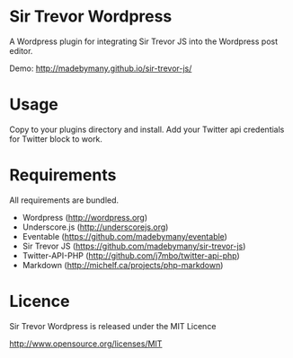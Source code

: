 # Sir Trevor Wordpress

A Wordpress plugin for integrating Sir Trevor JS into the Wordpress post editor.

Demo: http://madebymany.github.io/sir-trevor-js/

# Usage

Copy to your plugins directory and install.
Add your Twitter api credentials for Twitter block to work.

# Requirements

All requirements are bundled.

- Wordpress (http://wordpress.org)
- Underscore.js (http://underscorejs.org)
- Eventable (https://github.com/madebymany/eventable)
- Sir Trevor JS (https://github.com/madebymany/sir-trevor-js)
- Twitter-API-PHP (http://github.com/j7mbo/twitter-api-php)
- Markdown (http://michelf.ca/projects/php-markdown)

# Licence

Sir Trevor Wordpress is released under the MIT Licence

http://www.opensource.org/licenses/MIT